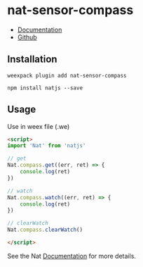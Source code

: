 # nat-sensor-compass

- [Documentation](http://natjs.com/#/#compass)
- [Github](https://github.com/natjs/weex-nat-sensor-compass)

## Installation
```
weexpack plugin add nat-sensor-compass
```

```
npm install natjs --save
```

## Usage

Use in weex file (.we)

```html
<script>
import 'Nat' from 'natjs'

// get
Nat.compass.get((err, ret) => {
    console.log(ret)
})

// watch
Nat.compass.watch((err, ret) => {
    console.log(ret)
})

// clearWatch
Nat.compass.clearWatch()

</script>
```

See the Nat [Documentation](http://natjs.com/) for more details.
